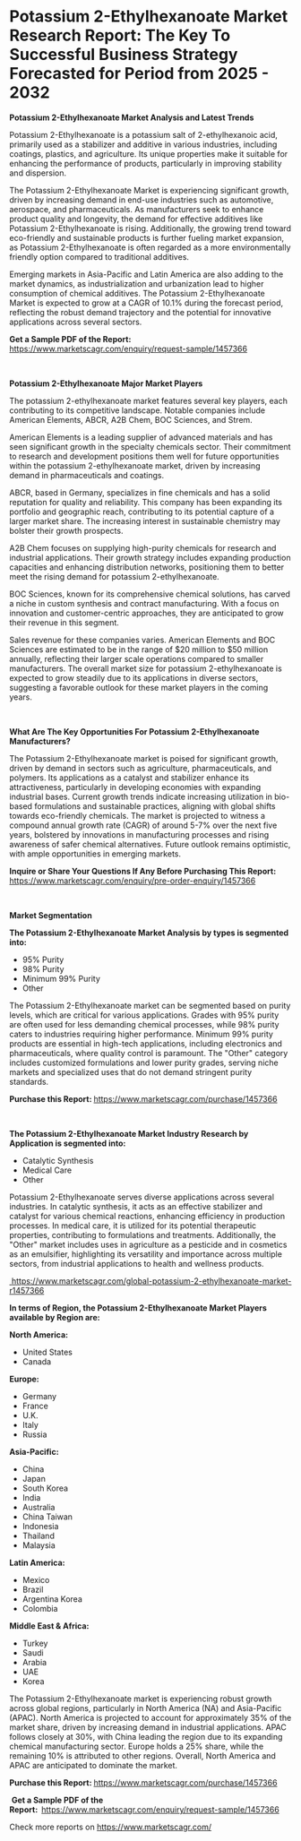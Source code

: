 <p><h1>Potassium 2-Ethylhexanoate Market Research Report: The Key To Successful Business Strategy Forecasted for Period from 2025 - 2032</h1></p><p><strong>Potassium 2-Ethylhexanoate Market Analysis and Latest Trends</strong></p>
<p><p>Potassium 2-Ethylhexanoate is a potassium salt of 2-ethylhexanoic acid, primarily used as a stabilizer and additive in various industries, including coatings, plastics, and agriculture. Its unique properties make it suitable for enhancing the performance of products, particularly in improving stability and dispersion.</p><p>The Potassium 2-Ethylhexanoate Market is experiencing significant growth, driven by increasing demand in end-use industries such as automotive, aerospace, and pharmaceuticals. As manufacturers seek to enhance product quality and longevity, the demand for effective additives like Potassium 2-Ethylhexanoate is rising. Additionally, the growing trend toward eco-friendly and sustainable products is further fueling market expansion, as Potassium 2-Ethylhexanoate is often regarded as a more environmentally friendly option compared to traditional additives.</p><p>Emerging markets in Asia-Pacific and Latin America are also adding to the market dynamics, as industrialization and urbanization lead to higher consumption of chemical additives. The Potassium 2-Ethylhexanoate Market is expected to grow at a CAGR of 10.1% during the forecast period, reflecting the robust demand trajectory and the potential for innovative applications across several sectors.</p></p>
<p><strong>Get a Sample PDF of the Report:&nbsp;</strong> <a href="https://www.marketscagr.com/enquiry/request-sample/1457366?utm_campaign=2097&utm_medium=2&utm_source=Github&utm_content=ia&utm_term=30032025&utm_id=potassium-2-ethylhexanoate">https://www.marketscagr.com/enquiry/request-sample/1457366</a></p>
<p>&nbsp;</p>
<p><strong>Potassium 2-Ethylhexanoate Major Market Players</strong></p>
<p><p>The potassium 2-ethylhexanoate market features several key players, each contributing to its competitive landscape. Notable companies include American Elements, ABCR, A2B Chem, BOC Sciences, and Strem. </p><p>American Elements is a leading supplier of advanced materials and has seen significant growth in the specialty chemicals sector. Their commitment to research and development positions them well for future opportunities within the potassium 2-ethylhexanoate market, driven by increasing demand in pharmaceuticals and coatings.</p><p>ABCR, based in Germany, specializes in fine chemicals and has a solid reputation for quality and reliability. This company has been expanding its portfolio and geographic reach, contributing to its potential capture of a larger market share. The increasing interest in sustainable chemistry may bolster their growth prospects.</p><p>A2B Chem focuses on supplying high-purity chemicals for research and industrial applications. Their growth strategy includes expanding production capacities and enhancing distribution networks, positioning them to better meet the rising demand for potassium 2-ethylhexanoate.</p><p>BOC Sciences, known for its comprehensive chemical solutions, has carved a niche in custom synthesis and contract manufacturing. With a focus on innovation and customer-centric approaches, they are anticipated to grow their revenue in this segment.</p><p>Sales revenue for these companies varies. American Elements and BOC Sciences are estimated to be in the range of $20 million to $50 million annually, reflecting their larger scale operations compared to smaller manufacturers. The overall market size for potassium 2-ethylhexanoate is expected to grow steadily due to its applications in diverse sectors, suggesting a favorable outlook for these market players in the coming years.</p></p>
<p>&nbsp;</p>
<p><strong>What Are The Key Opportunities For Potassium 2-Ethylhexanoate Manufacturers?</strong></p>
<p><p>The Potassium 2-Ethylhexanoate market is poised for significant growth, driven by demand in sectors such as agriculture, pharmaceuticals, and polymers. Its applications as a catalyst and stabilizer enhance its attractiveness, particularly in developing economies with expanding industrial bases. Current growth trends indicate increasing utilization in bio-based formulations and sustainable practices, aligning with global shifts towards eco-friendly chemicals. The market is projected to witness a compound annual growth rate (CAGR) of around 5-7% over the next five years, bolstered by innovations in manufacturing processes and rising awareness of safer chemical alternatives. Future outlook remains optimistic, with ample opportunities in emerging markets.</p></p>
<p><strong>Inquire or Share Your Questions If Any Before Purchasing This Report:</strong> <a href="https://www.marketscagr.com/enquiry/pre-order-enquiry/1457366?utm_campaign=2097&utm_medium=2&utm_source=Github&utm_content=ia&utm_term=30032025&utm_id=potassium-2-ethylhexanoate">https://www.marketscagr.com/enquiry/pre-order-enquiry/1457366</a></p>
<p>&nbsp;</p>
<p><strong>Market Segmentation</strong></p>
<p><strong>The Potassium 2-Ethylhexanoate Market Analysis by types is segmented into:</strong></p>
<p><ul><li>95% Purity</li><li>98% Purity</li><li>Minimum 99% Purity</li><li>Other</li></ul></p>
<p><p>The Potassium 2-Ethylhexanoate market can be segmented based on purity levels, which are critical for various applications. Grades with 95% purity are often used for less demanding chemical processes, while 98% purity caters to industries requiring higher performance. Minimum 99% purity products are essential in high-tech applications, including electronics and pharmaceuticals, where quality control is paramount. The "Other" category includes customized formulations and lower purity grades, serving niche markets and specialized uses that do not demand stringent purity standards.</p></p>
<p><strong>Purchase this Report:&nbsp;</strong><a href="https://www.marketscagr.com/purchase/1457366?utm_campaign=2097&utm_medium=2&utm_source=Github&utm_content=ia&utm_term=30032025&utm_id=potassium-2-ethylhexanoate">https://www.marketscagr.com/purchase/1457366</a></p>
<p>&nbsp;</p>
<p><strong>The Potassium 2-Ethylhexanoate Market Industry Research by Application is segmented into:</strong></p>
<p><ul><li>Catalytic Synthesis</li><li>Medical Care</li><li>Other</li></ul></p>
<p><p>Potassium 2-Ethylhexanoate serves diverse applications across several industries. In catalytic synthesis, it acts as an effective stabilizer and catalyst for various chemical reactions, enhancing efficiency in production processes. In medical care, it is utilized for its potential therapeutic properties, contributing to formulations and treatments. Additionally, the "Other" market includes uses in agriculture as a pesticide and in cosmetics as an emulsifier, highlighting its versatility and importance across multiple sectors, from industrial applications to health and wellness products.</p></p>
<p><a href="https://www.marketscagr.com/global-potassium-2-ethylhexanoate-market-r1457366?utm_campaign=2097&utm_medium=2&utm_source=Github&utm_content=ia&utm_term=30032025&utm_id=potassium-2-ethylhexanoate">&nbsp;https://www.marketscagr.com/global-potassium-2-ethylhexanoate-market-r1457366</a></p>
<p><strong>In terms of Region, the Potassium 2-Ethylhexanoate Market Players available by Region are:</strong></p>
<p>
    <p> <strong> North America: </strong>
        <ul>
            <li>United States</li>
            <li>Canada</li>
        </ul>
        </p> 
    <p> <strong> Europe: </strong>
        <ul>
            <li>Germany</li>
            <li>France</li>
            <li>U.K.</li>
            <li>Italy</li>
            <li>Russia</li>
        </ul>
        </p> 
    <p> <strong> Asia-Pacific: </strong>
        <ul>
            <li>China</li>
            <li>Japan</li>
            <li>South Korea</li>
            <li>India</li>
            <li>Australia</li>
            <li>China Taiwan</li>
            <li>Indonesia</li>
            <li>Thailand</li>
            <li>Malaysia</li>
        </ul>
        </p> 
    <p> <strong> Latin America: </strong>
        <ul>
            <li>Mexico</li>
            <li>Brazil</li>
            <li>Argentina Korea</li>
            <li>Colombia</li>
        </ul>
        </p> 
    <p> <strong> Middle East & Africa: </strong>
        <ul>
            <li>Turkey</li>
            <li>Saudi</li>
            <li>Arabia</li>
            <li>UAE</li>
            <li>Korea</li>
        </ul>
    </p>
    </p>
<p><p>The Potassium 2-Ethylhexanoate market is experiencing robust growth across global regions, particularly in North America (NA) and Asia-Pacific (APAC). North America is projected to account for approximately 35% of the market share, driven by increasing demand in industrial applications. APAC follows closely at 30%, with China leading the region due to its expanding chemical manufacturing sector. Europe holds a 25% share, while the remaining 10% is attributed to other regions. Overall, North America and APAC are anticipated to dominate the market.</p></p>
<p><strong>Purchase this Report: </strong><a href="https://www.marketscagr.com/purchase/1457366?utm_campaign=2097&utm_medium=2&utm_source=Github&utm_content=ia&utm_term=30032025&utm_id=potassium-2-ethylhexanoate">https://www.marketscagr.com/purchase/1457366</a></p>
<p>&nbsp;<strong>Get a Sample PDF of the Report:&nbsp;&nbsp;</strong><a href="https://www.marketscagr.com/enquiry/request-sample/1457366?utm_campaign=2097&utm_medium=2&utm_source=Github&utm_content=ia&utm_term=30032025&utm_id=potassium-2-ethylhexanoate">https://www.marketscagr.com/enquiry/request-sample/1457366</a></p>
<p><strong></strong></p>
<p>Check more reports on <a href="https://www.marketscagr.com/?utm_campaign=2097&utm_medium=2&utm_source=Github&utm_content=ia&utm_term=30032025&utm_id=potassium-2-ethylhexanoate">https://www.marketscagr.com/</a></p>